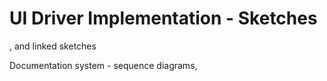 # UI Driver Implementation - Sketches

, and linked sketches

Documentation system - sequence diagrams, 

